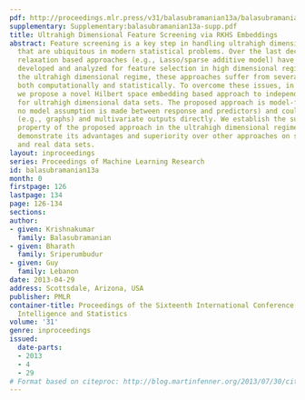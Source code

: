```yaml
---
pdf: http://proceedings.mlr.press/v31/balasubramanian13a/balasubramanian13a.pdf
supplementary: Supplementary:balasubramanian13a-supp.pdf
title: Ultrahigh Dimensional Feature Screening via RKHS Embeddings
abstract: Feature screening is a key step in handling ultrahigh dimensional data sets
  that are ubiquitous in modern statistical problems. Over the last decade, convex
  relaxation based approaches (e.g., Lasso/sparse additive model) have been extensively
  developed and analyzed for feature selection in high dimensional regime. But in
  the ultrahigh dimensional regime, these approaches suffer from several problems,
  both computationally and statistically. To overcome these issues, in this paper,
  we propose a novel Hilbert space embedding based approach to independence screening
  for ultrahigh dimensional data sets. The proposed approach is model-free (i.e.,
  no model assumption is made between response and predictors) and could handle non-standard
  (e.g., graphs) and multivariate outputs directly. We establish the sure screening
  property of the proposed approach in the ultrahigh dimensional regime, and experimentally
  demonstrate its advantages and superiority over other approaches on several synthetic
  and real data sets.
layout: inproceedings
series: Proceedings of Machine Learning Research
id: balasubramanian13a
month: 0
firstpage: 126
lastpage: 134
page: 126-134
sections: 
author:
- given: Krishnakumar
  family: Balasubramanian
- given: Bharath
  family: Sriperumbudur
- given: Guy
  family: Lebanon
date: 2013-04-29
address: Scottsdale, Arizona, USA
publisher: PMLR
container-title: Proceedings of the Sixteenth International Conference on Artificial
  Intelligence and Statistics
volume: '31'
genre: inproceedings
issued:
  date-parts:
  - 2013
  - 4
  - 29
# Format based on citeproc: http://blog.martinfenner.org/2013/07/30/citeproc-yaml-for-bibliographies/
---
```

